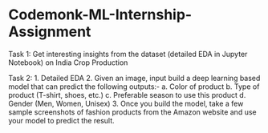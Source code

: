 # Codemonk-ML-Internship-Assignment

Task 1: Get interesting insights from the dataset (detailed EDA in Jupyter Notebook) on India Crop Production


Task 2: 1. Detailed EDA
        2. Given an image, input build a deep learning based model that can predict the following outputs:-
                a. Color of product
                b. Type of product (T-shirt, shoes, etc.)
                c. Preferable season to use this product
                d. Gender (Men, Women, Unisex)
        3. Once you build the model, take a few sample screenshots of fashion products from the Amazon website and use your model to predict the result.
